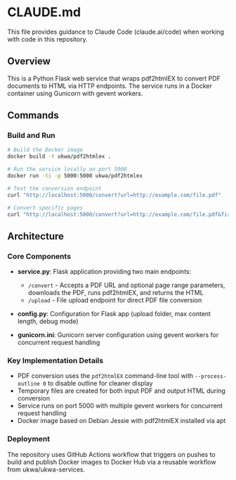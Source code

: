# CLAUDE.md

This file provides guidance to Claude Code (claude.ai/code) when working with code in this repository.

## Overview

This is a Python Flask web service that wraps pdf2htmlEX to convert PDF documents to HTML via HTTP endpoints. The service runs in a Docker container using Gunicorn with gevent workers.

## Commands

### Build and Run

```bash
# Build the Docker image
docker build -t ukwa/pdf2htmlex .

# Run the service locally on port 5000
docker run -ti -p 5000:5000 ukwa/pdf2htmlex

# Test the conversion endpoint
curl "http://localhost:5000/convert?url=http://example.com/file.pdf"

# Convert specific pages
curl "http://localhost:5000/convert?url=http://example.com/file.pdf&first_page=2&last_page=5"
```

## Architecture

### Core Components

- **service.py**: Flask application providing two main endpoints:
  - `/convert` - Accepts a PDF URL and optional page range parameters, downloads the PDF, runs pdf2htmlEX, and returns the HTML
  - `/upload` - File upload endpoint for direct PDF file conversion
  
- **config.py**: Configuration for Flask app (upload folder, max content length, debug mode)

- **gunicorn.ini**: Gunicorn server configuration using gevent workers for concurrent request handling

### Key Implementation Details

- PDF conversion uses the `pdf2htmlEX` command-line tool with `--process-outline 0` to disable outline for cleaner display
- Temporary files are created for both input PDF and output HTML during conversion
- Service runs on port 5000 with multiple gevent workers for concurrent request handling
- Docker image based on Debian Jessie with pdf2htmlEX installed via apt

### Deployment

The repository uses GitHub Actions workflow that triggers on pushes to build and publish Docker images to Docker Hub via a reusable workflow from ukwa/ukwa-services.